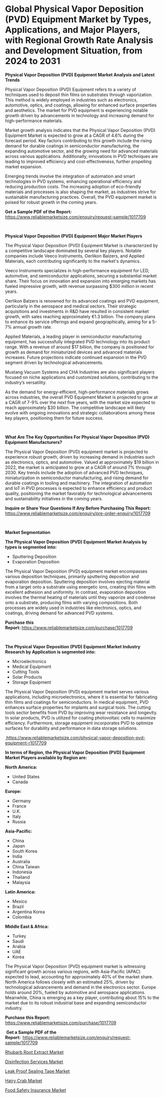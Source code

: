 <p><h1>Global Physical Vapor Deposition (PVD) Equipment Market by Types, Applications, and Major Players, with Regional Growth Rate Analysis and Development Situation, from 2024 to 2031</h1></p><p><strong>Physical Vapor Deposition (PVD) Equipment Market Analysis and Latest Trends</strong></p>
<p><p>Physical Vapor Deposition (PVD) Equipment refers to a variety of techniques used to deposit thin films on substrates through vaporization. This method is widely employed in industries such as electronics, automotive, optics, and coatings, allowing for enhanced surface properties and aesthetics. The market for PVD equipment is experiencing notable growth driven by advancements in technology and increasing demand for high-performance materials.</p><p>Market growth analysis indicates that the Physical Vapor Deposition (PVD) Equipment Market is expected to grow at a CAGR of 4.6% during the forecast period. Key factors contributing to this growth include the rising demand for durable coatings in semiconductor manufacturing, the expanding automotive sector, and the growing need for advanced materials across various applications. Additionally, innovations in PVD techniques are leading to improved efficiency and cost-effectiveness, further propelling market expansion. </p><p>Emerging trends involve the integration of automation and smart technologies in PVD systems, enhancing operational efficiency and reducing production costs. The increasing adoption of eco-friendly materials and processes is also shaping the market, as industries strive for sustainable manufacturing practices. Overall, the PVD equipment market is poised for robust growth in the coming years.</p></p>
<p><strong>Get a Sample PDF of the Report:&nbsp;</strong> <a href="https://www.reliablemarketsize.com/enquiry/request-sample/1017709">https://www.reliablemarketsize.com/enquiry/request-sample/1017709</a></p>
<p>&nbsp;</p>
<p><strong>Physical Vapor Deposition (PVD) Equipment Major Market Players</strong></p>
<p><p>The Physical Vapor Deposition (PVD) Equipment Market is characterized by a competitive landscape dominated by several key players. Notable companies include Veeco Instruments, Oerlikon Balzers, and Applied Materials, each contributing significantly to the market's dynamics.</p><p>Veeco Instruments specializes in high-performance equipment for LED, automotive, and semiconductor applications, securing a substantial market share. Their focus on innovation and expansion into emerging markets has fueled impressive growth, with revenue surpassing $300 million in recent years. </p><p>Oerlikon Balzers is renowned for its advanced coatings and PVD equipment, particularly in the aerospace and medical sectors. Their strategic acquisitions and investments in R&D have resulted in consistent market growth, with sales reaching approximately €1.3 billion. The company plans to enhance its service offerings and expand geographically, aiming for a 5-7% annual growth rate.</p><p>Applied Materials, a leading player in semiconductor manufacturing equipment, has successfully integrated PVD technology into its product range. With a revenue of around $17 billion, the company is positioned for growth as demand for miniaturized devices and advanced materials increases. Future projections indicate continued expansion in the PVD segment driven by technological advancements.</p><p>Mustang Vacuum Systems and CHA Industries are also significant players focused on niche applications and customized solutions, contributing to the industry’s versatility. </p><p>As the demand for energy-efficient, high-performance materials grows across industries, the overall PVD Equipment Market is projected to grow at a CAGR of 7-9% over the next five years, with the market size expected to reach approximately $30 billion. The competitive landscape will likely evolve with ongoing innovations and strategic collaborations among these key players, positioning them for future success.</p></p>
<p>&nbsp;</p>
<p><strong>What Are The Key Opportunities For Physical Vapor Deposition (PVD) Equipment Manufacturers?</strong></p>
<p><p>The Physical Vapor Deposition (PVD) equipment market is projected to experience robust growth, driven by increasing demand in industries such as electronics, optics, and automotive. Valued at approximately $19 billion in 2022, the market is anticipated to grow at a CAGR of around 7% through 2030. Key trends include the adoption of advanced PVD techniques, miniaturization in semiconductor manufacturing, and rising demand for durable coatings in tooling and machinery. The integration of automation and IoT in PVD processes is expected to enhance efficiency and product quality, positioning the market favorably for technological advancements and sustainability initiatives in the coming years.</p></p>
<p><strong>Inquire or Share Your Questions If Any Before Purchasing This Report:</strong> <a href="https://www.reliablemarketsize.com/enquiry/pre-order-enquiry/1017709">https://www.reliablemarketsize.com/enquiry/pre-order-enquiry/1017709</a></p>
<p>&nbsp;</p>
<p><strong>Market Segmentation</strong></p>
<p><strong>The Physical Vapor Deposition (PVD) Equipment Market Analysis by types is segmented into:</strong></p>
<p><ul><li>Sputtering Deposition</li><li>Evaporation Deposition</li></ul></p>
<p><p>The Physical Vapor Deposition (PVD) equipment market encompasses various deposition techniques, primarily sputtering deposition and evaporation deposition. Sputtering deposition involves ejecting material from a target onto a substrate using energetic ions, creating thin films with excellent adhesion and uniformity. In contrast, evaporation deposition involves the thermal heating of materials until they vaporize and condense onto a substrate, producing films with varying compositions. Both processes are widely used in industries like electronics, optics, and coatings, driving demand for advanced PVD systems.</p></p>
<p><strong>Purchase this Report:&nbsp;</strong><a href="https://www.reliablemarketsize.com/purchase/1017709">https://www.reliablemarketsize.com/purchase/1017709</a></p>
<p>&nbsp;</p>
<p><strong>The Physical Vapor Deposition (PVD) Equipment Market Industry Research by Application is segmented into:</strong></p>
<p><ul><li>Microelectronics</li><li>Medical Equipment</li><li>Cutting Tools</li><li>Solar Products</li><li>Storage Equipment</li></ul></p>
<p><p>The Physical Vapor Deposition (PVD) equipment market serves various applications, including microelectronics, where it is essential for fabricating thin films and coatings for semiconductors. In medical equipment, PVD enhances surface properties for implants and surgical tools. The cutting tools sector benefits from PVD by improving wear resistance and longevity. In solar products, PVD is utilized for coating photovoltaic cells to maximize efficiency. Furthermore, storage equipment incorporates PVD to optimize surfaces for durability and performance in data storage solutions.</p></p>
<p><a href="https://www.reliablemarketsize.com/physical-vapor-deposition-pvd-equipment-r1017709">&nbsp;https://www.reliablemarketsize.com/physical-vapor-deposition-pvd-equipment-r1017709</a></p>
<p><strong>In terms of Region, the Physical Vapor Deposition (PVD) Equipment Market Players available by Region are:</strong></p>
<p>
    <p> <strong> North America: </strong>
        <ul>
            <li>United States</li>
            <li>Canada</li>
        </ul>
        </p> 
    <p> <strong> Europe: </strong>
        <ul>
            <li>Germany</li>
            <li>France</li>
            <li>U.K.</li>
            <li>Italy</li>
            <li>Russia</li>
        </ul>
        </p> 
    <p> <strong> Asia-Pacific: </strong>
        <ul>
            <li>China</li>
            <li>Japan</li>
            <li>South Korea</li>
            <li>India</li>
            <li>Australia</li>
            <li>China Taiwan</li>
            <li>Indonesia</li>
            <li>Thailand</li>
            <li>Malaysia</li>
        </ul>
        </p> 
    <p> <strong> Latin America: </strong>
        <ul>
            <li>Mexico</li>
            <li>Brazil</li>
            <li>Argentina Korea</li>
            <li>Colombia</li>
        </ul>
        </p> 
    <p> <strong> Middle East & Africa: </strong>
        <ul>
            <li>Turkey</li>
            <li>Saudi</li>
            <li>Arabia</li>
            <li>UAE</li>
            <li>Korea</li>
        </ul>
    </p>
    </p>
<p><p>The Physical Vapor Deposition (PVD) equipment market is witnessing significant growth across various regions, with Asia-Pacific (APAC) expected to lead, accounting for approximately 40% of the market share. North America follows closely with an estimated 25%, driven by technological advancements and demand in the electronics sector. Europe holds around 20%, fueled by automotive and aerospace applications. Meanwhile, China is emerging as a key player, contributing about 15% to the market due to its robust industrial base and expanding semiconductor industry.</p></p>
<p><strong>Purchase this Report: </strong><a href="https://www.reliablemarketsize.com/purchase/1017709">https://www.reliablemarketsize.com/purchase/1017709</a></p>
<p>&nbsp;<strong>Get a Sample PDF of the Report:&nbsp;&nbsp;</strong><a href="https://www.reliablemarketsize.com/enquiry/request-sample/1017709">https://www.reliablemarketsize.com/enquiry/request-sample/1017709</a></p>
<p><strong></strong></p>
<p><p><a href="https://issuu.com/reportprime-2/docs/rhubarb-root-extract-market-size-20_48edb4f3018721">Rhubarb Root Extract Market</a></p><p><a href="https://www.linkedin.com/pulse/disinfection-services-market-size-growing-cagr-105-report-covers-dviee?trackingId=8tXjFRLtQQChsMk2SkYz4A%3D%3D">Disinfection Services Market</a></p><p><a href="https://medium.com/@bartlakin73/strategic-roadmap-global-leak-proof-sealing-tape-market-insights-and-opportunities-2024-2031-a41618adf9ab">Leak Proof Sealing Tape Market</a></p><p><a href="https://medium.com/@bartlakin73/hairy-crab-market-trends-and-regional-insights-forecasted-for-period-from-2024-to-2031-95599d43a23d">Hairy Crab Market</a></p><p><a href="https://www.linkedin.com/pulse/what-emerging-market-trends-food-safety-insurance-detailed-overview-3d0qe?trackingId=ygrNDbraSB%2B01wYshiGFXA%3D%3D">Food Safety Insurance Market</a></p></p>
